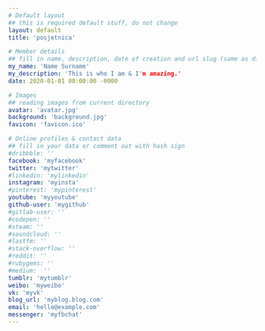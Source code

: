 ```yaml
---
# Default layout
## this is required default stuff, do not change
layout: default
title: 'posjetnica'

# Member details
## fill in name, description, date of creation and url slug (same as directory name)
my_name: 'Name Surname'
my_description: 'This is who I am & I'm amazing.'
date: 2020-01-01 00:00:00 -0000

# Images
## reading images from current directory
avatar: 'avatar.jpg'
background: 'background.jpg'
favicon: 'favicon.ico'

# Online profiles & contact data
## fill in your data or comment out with hash sign
#dribbble: ''
facebook: 'myfacebook'
twitter: 'mytwitter'
#linkedin: 'mylinkedin'
instagram: 'myinsta'
#pinterest: 'mypinterest'
youtube: 'myyoutube'
github-user: 'mygithub'
#gitlab-user: ''
#codepen: ''
#steam: ''
#soundcloud: ''
#lastfm: ''
#stack-overflow: ''
#reddit: ''
#rubygems: ''
#medium:  ''
tumblr: 'mytumblr'
weibo: 'myweibo'
vk: 'myvk'
blog_url: 'myblog.blog.com'
email: 'hello@example.com'
messenger: 'myfbchat'
---
```

